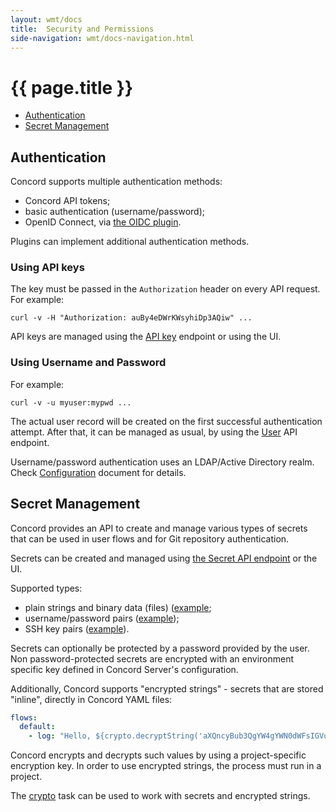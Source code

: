 ```yaml
---
layout: wmt/docs
title:  Security and Permissions
side-navigation: wmt/docs-navigation.html
---
```


# {{ page.title }}

- [Authentication](#authentication)
- [Secret Management](#secret-management)

## Authentication

Concord supports multiple authentication methods:
- Concord API tokens;
- basic authentication (username/password);
- OpenID Connect, via [the OIDC plugin](https://github.com/walmartlabs/concord/tree/master/server/plugins/oidc).

Plugins can implement additional authentication methods.

### Using API keys

The key must be passed in the `Authorization` header on every API request. For
example:

```
curl -v -H "Authorization: auBy4eDWrKWsyhiDp3AQiw" ...
```

API keys are managed using the [API key](../api/apikey.html) endpoint or using
the UI.

### Using Username and Password

For example:
```
curl -v -u myuser:mypwd ...
```

The actual user record will be created on the first successful authentication
attempt. After that, it can be managed as usual, by using
the [User](../api/user.html) API endpoint.

Username/password authentication uses an LDAP/Active Directory realm. Check
[Configuration](./configuration.html#ldap) document for details.

## Secret Management

Concord provides an API to create and manage various types of secrets that can
be used in user flows and for Git repository authentication.

Secrets can be created and managed using
[the Secret API endpoint](../api/secret.html) or the UI.

Supported types:
- plain strings and binary data (files) ([example](../api/secret.html#example-single-value-secret);
- username/password pairs ([example](../api/secret.html#example-username-password-secret));
- SSH key pairs ([example](../api/secret.html#example-new-key-pair)).

Secrets can optionally be protected by a password provided by the user.
Non password-protected secrets are encrypted with an environment specific key
defined in Concord Server's configuration.

Additionally, Concord supports "encrypted strings" - secrets that are stored
"inline", directly in Concord YAML files:

```yaml
flows:
  default:
    - log: "Hello, ${crypto.decryptString('aXQncyBub3QgYW4gYWN0dWFsIGVuY3J5cHRlZCBzdHJpbmc=')}"
``` 

Concord encrypts and decrypts such values by using a project-specific
encryption key. In order to use encrypted strings, the process must run in a project.

The [crypto](../plugins/crypto.html) task can be used to work with secrets and
encrypted strings.

